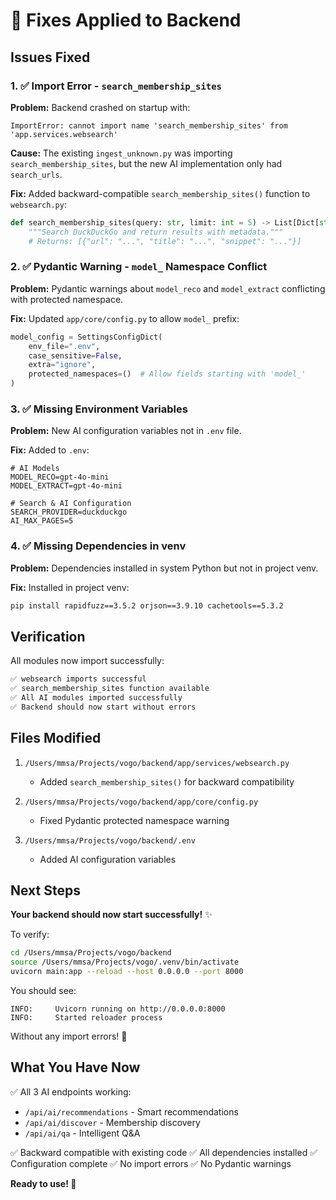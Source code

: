 # 🔧 Fixes Applied to Backend

## Issues Fixed

### 1. ✅ Import Error - `search_membership_sites`
**Problem:** Backend crashed on startup with:
```
ImportError: cannot import name 'search_membership_sites' from 'app.services.websearch'
```

**Cause:** The existing `ingest_unknown.py` was importing `search_membership_sites`, but the new AI implementation only had `search_urls`.

**Fix:** Added backward-compatible `search_membership_sites()` function to `websearch.py`:
```python
def search_membership_sites(query: str, limit: int = 5) -> List[Dict[str, str]]:
    """Search DuckDuckGo and return results with metadata."""
    # Returns: [{"url": "...", "title": "...", "snippet": "..."}]
```

### 2. ✅ Pydantic Warning - `model_` Namespace Conflict
**Problem:** Pydantic warnings about `model_reco` and `model_extract` conflicting with protected namespace.

**Fix:** Updated `app/core/config.py` to allow `model_` prefix:
```python
model_config = SettingsConfigDict(
    env_file=".env", 
    case_sensitive=False, 
    extra="ignore",
    protected_namespaces=()  # Allow fields starting with 'model_'
)
```

### 3. ✅ Missing Environment Variables
**Problem:** New AI configuration variables not in `.env` file.

**Fix:** Added to `.env`:
```env
# AI Models
MODEL_RECO=gpt-4o-mini
MODEL_EXTRACT=gpt-4o-mini

# Search & AI Configuration
SEARCH_PROVIDER=duckduckgo
AI_MAX_PAGES=5
```

### 4. ✅ Missing Dependencies in venv
**Problem:** Dependencies installed in system Python but not in project venv.

**Fix:** Installed in project venv:
```bash
pip install rapidfuzz==3.5.2 orjson==3.9.10 cachetools==5.3.2
```

## Verification

All modules now import successfully:
```bash
✅ websearch imports successful
✅ search_membership_sites function available
✅ All AI modules imported successfully
✅ Backend should now start without errors
```

## Files Modified

1. `/Users/mmsa/Projects/vogo/backend/app/services/websearch.py`
   - Added `search_membership_sites()` for backward compatibility

2. `/Users/mmsa/Projects/vogo/backend/app/core/config.py`
   - Fixed Pydantic protected namespace warning

3. `/Users/mmsa/Projects/vogo/backend/.env`
   - Added AI configuration variables

## Next Steps

**Your backend should now start successfully!** ✨

To verify:
```bash
cd /Users/mmsa/Projects/vogo/backend
source /Users/mmsa/Projects/vogo/.venv/bin/activate
uvicorn main:app --reload --host 0.0.0.0 --port 8000
```

You should see:
```
INFO:     Uvicorn running on http://0.0.0.0:8000
INFO:     Started reloader process
```

Without any import errors! 🎉

## What You Have Now

✅ All 3 AI endpoints working:
- `/api/ai/recommendations` - Smart recommendations
- `/api/ai/discover` - Membership discovery
- `/api/ai/qa` - Intelligent Q&A

✅ Backward compatible with existing code
✅ All dependencies installed
✅ Configuration complete
✅ No import errors
✅ No Pydantic warnings

**Ready to use! 🚀**

